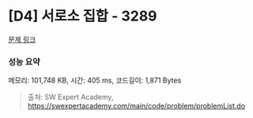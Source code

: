 # [D4] 서로소 집합 - 3289 

[문제 링크](https://swexpertacademy.com/main/code/problem/problemDetail.do?contestProbId=AWBJKA6qr2oDFAWr) 

### 성능 요약

메모리: 101,748 KB, 시간: 405 ms, 코드길이: 1,871 Bytes



> 출처: SW Expert Academy, https://swexpertacademy.com/main/code/problem/problemList.do